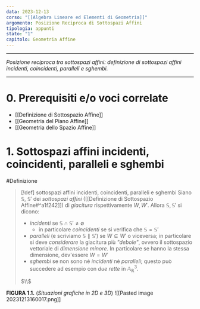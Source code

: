 ```yaml
---
data: 2023-12-13
corso: "[[Algebra Lineare ed Elementi di Geometria]]"
argomento: Posizione Reciproca di Sottospazi Affini
tipologia: appunti
stato: "1"
capitolo: Geometria Affine
---
```

- - -
*Posizione reciproca tra sottospazi affini: definizione di sottospazi affini incidenti, coincidenti, paralleli e sghembi.*
- - -
# 0. Prerequisiti e/o voci correlate
- [[Definizione di Sottospazio Affine]]
- [[Geometria del Piano Affine]]
- [[Geometria dello Spazio Affine]]
# 1. Sottospazi affini incidenti, coincidenti, paralleli e sghembi
#Definizione 
> [!def] sottospazi affini incidenti, coincidenti, paralleli e sghembi
> Siano $\mathbb{S}$, $\mathbb{S}'$ dei *sottospazi affini* ([[Definizione di Sottospazio Affine#^a1f242]]) di *giacitura* rispettivamente $W, W'$.
> Allora $\mathbb{S}, \mathbb{S}'$ si dicono:
> - *incidenti* se $\mathbb{S} \cap \mathbb{S}' \neq \emptyset$
>   - in particolare *coincidenti* se si verifica che $\mathbb{S} = \mathbb{S}'$
> - *paralleli* (e scriviamo $\mathbb{S} \parallel \mathbb{S}'$) se $W \subseteq W'$ o viceversa; in particolare si deve *considerare* la giacitura più *"debole"*, ovvero il sottospazio vettoriale di *dimensione minore*.
>   In particolare se hanno la stessa dimensione, dev'essere $W = W'$
> - *sghembi* se non sono né *incidenti* né *paralleli*; questo può succedere ad esempio con *due rette* in $\mathbb{A}^3_\mathbb{R}$.
>
> $\\$ 

**FIGURA 1.1.** (*Situazioni grafiche in 2D e 3D*)
![[Pasted image 20231213160017.png]]
